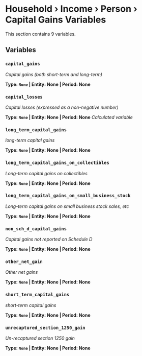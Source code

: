 # Household › Income › Person › Capital Gains Variables

This section contains 9 variables.

## Variables

### `capital_gains`
*Capital gains (both short-term and long-term)*

**Type: `None` | Entity: None | Period: None**

### `capital_losses`
*Capital losses (expressed as a non-negative number)*

**Type: `None` | Entity: None | Period: None**
*Calculated variable*

### `long_term_capital_gains`
*long-term capital gains*

**Type: `None` | Entity: None | Period: None**

### `long_term_capital_gains_on_collectibles`
*Long-term capital gains on collectibles*

**Type: `None` | Entity: None | Period: None**

### `long_term_capital_gains_on_small_business_stock`
*Long-term capital gains on small business stock sales, etc*

**Type: `None` | Entity: None | Period: None**

### `non_sch_d_capital_gains`
*Capital gains not reported on Schedule D*

**Type: `None` | Entity: None | Period: None**

### `other_net_gain`
*Other net gains*

**Type: `None` | Entity: None | Period: None**

### `short_term_capital_gains`
*short-term capital gains*

**Type: `None` | Entity: None | Period: None**

### `unrecaptured_section_1250_gain`
*Un-recaptured section 1250 gain*

**Type: `None` | Entity: None | Period: None**
